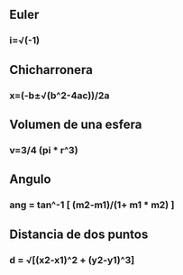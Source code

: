 ## Euler
### i=√(-1)

## Chicharronera
### x=(-b±√(b^2-4ac))/2a

## Volumen de una esfera
### v=3/4 (pi * r^3)
                    
## Angulo
### ang = tan^-1 [ (m2-m1)/(1+ m1 * m2) ]      

## Distancia de dos puntos
### d = √[(x2-x1)^2 + (y2-y1)^3]